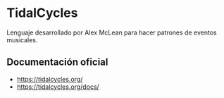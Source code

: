 # TidalCycles

Lenguaje desarrollado por Alex McLean para hacer patrones de eventos musicales.

## Documentación oficial

+ <https://tidalcycles.org/>
+ <https://tidalcycles.org/docs/>
